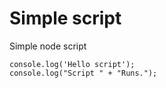 <!--
setup:
  docker: docableContainer
-->

# Simple script

Simple node script

```node|{type:'script'}
console.log('Hello script');
console.log("Script " + "Runs.");
```
